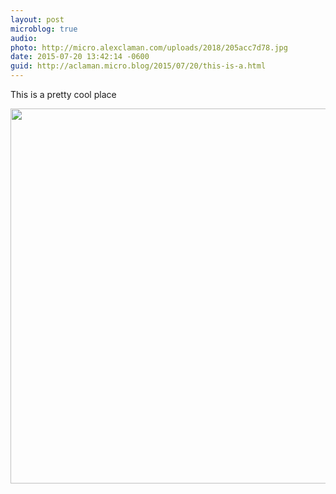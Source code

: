 ```yaml
---
layout: post
microblog: true
audio: 
photo: http://micro.alexclaman.com/uploads/2018/205acc7d78.jpg
date: 2015-07-20 13:42:14 -0600
guid: http://aclaman.micro.blog/2015/07/20/this-is-a.html
---
```

This is a pretty cool place

<img src="http://micro.alexclaman.com/uploads/2018/205acc7d78.jpg" width="600" height="600" />
